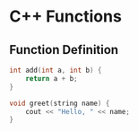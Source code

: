 # C++ Functions

## Function Definition
```cpp
int add(int a, int b) {
    return a + b;
}

void greet(string name) {
    cout << "Hello, " << name;
}
